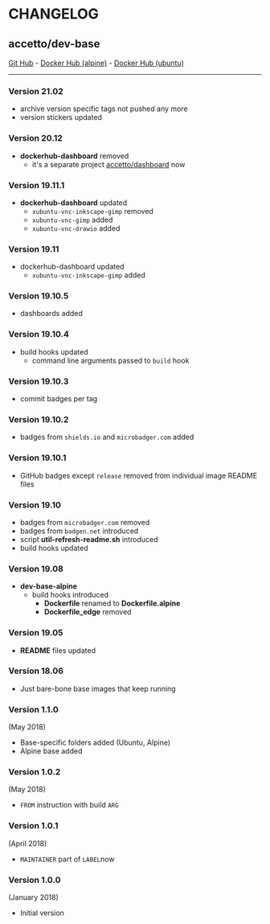 # CHANGELOG

## accetto/dev-base

[Git Hub][this-github] - [Docker Hub (alpine)][this-docker-alpine] - [Docker Hub (ubuntu)][this-docker-ubuntu]

***

### Version 21.02

- archive version specific tags not pushed any more
- version stickers updated

### Version 20.12

- **dockerhub-dashboard** removed
  - it's a separate project [accetto/dashboard][github-accetto-dashboard] now

### Version 19.11.1

- **dockerhub-dashboard** updated
  - `xubuntu-vnc-inkscape-gimp` removed
  - `xubuntu-vnc-gimp` added
  - `xubuntu-vnc-drawio` added

### Version 19.11

- dockerhub-dashboard updated
  - `xubuntu-vnc-inkscape-gimp` added

### Version 19.10.5

- dashboards added

### Version 19.10.4

- build hooks updated
  - command line arguments passed to `build` hook

### Version 19.10.3

- commit badges per tag

### Version 19.10.2

- badges from `shields.io` and `microbadger.com` added

### Version 19.10.1

- GitHub badges except `release` removed from individual image README files

### Version 19.10

- badges from `microbadger.com` removed
- badges from `badgen.net` introduced
- script **util-refresh-readme.sh** introduced
- build hooks updated

### Version 19.08

- **dev-base-alpine**
  - build hooks introduced
    - **Dockerfile** renamed to **Dockerfile.alpine**
    - **Dockerfile_edge** removed

### Version 19.05

- **README** files updated

### Version 18.06

- Just bare-bone base images that keep running

### Version 1.1.0

(May 2018)

- Base-specific folders added (Ubuntu, Alpine)
- Alpine base added

### Version 1.0.2

(May 2018)

- `FROM` instruction with build `ARG`

### Version 1.0.1

(April 2018)

- `MAINTAINER` part of `LABEL`now

### Version 1.0.0

(January 2018)

- Initial version

[this-github]: https://github.com/accetto/dev-base
[this-changelog]: https://github.com/accetto/dev-base/blob/master/CHANGELOG.md

[this-docker-alpine]: https://hub.docker.com/r/accetto/dev-base-alpine
[this-docker-ubuntu]: https://hub.docker.com/r/accetto/dev-base-ubuntu

[github-accetto-dashboard]: https://github.com/accetto/dashboard
